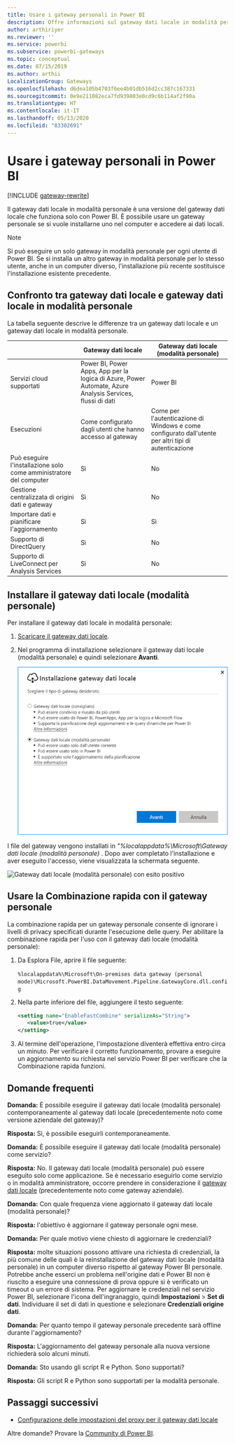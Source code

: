```yaml
---
title: Usare i gateway personali in Power BI
description: Offre informazioni sul gateway dati locale in modalità personale per Power BI che i singoli utenti possono usare per la connessione ai dati locali.
author: arthiriyer
ms.reviewer: ''
ms.service: powerbi
ms.subservice: powerbi-gateways
ms.topic: conceptual
ms.date: 07/15/2019
ms.author: arthii
LocalizationGroup: Gateways
ms.openlocfilehash: d6dea105b4703f6ee4b01db516d2cc387c167331
ms.sourcegitcommit: 0e9e211082eca7fd939803e0cd9c6b114af2f90a
ms.translationtype: HT
ms.contentlocale: it-IT
ms.lasthandoff: 05/13/2020
ms.locfileid: "83302691"
---
```

# <a name="use-personal-gateways-in-power-bi"></a>Usare i gateway personali in Power BI

[!INCLUDE [gateway-rewrite](../includes/gateway-rewrite.md)]

Il gateway dati locale in modalità personale è una versione del gateway dati locale che funziona solo con Power BI. È possibile usare un gateway personale se si vuole installarne uno nel computer e accedere ai dati locali.

> [!NOTE]
> Si può eseguire un solo gateway in modalità personale per ogni utente di Power BI. Se si installa un altro gateway in modalità personale per lo stesso utente, anche in un computer diverso, l'installazione più recente sostituisce l'installazione esistente precedente.

## <a name="on-premises-data-gateway-vs-on-premises-data-gateway-personal-mode"></a>Confronto tra gateway dati locale e gateway dati locale in modalità personale

La tabella seguente descrive le differenze tra un gateway dati locale e un gateway dati locale in modalità personale.

|   |Gateway dati locale | Gateway dati locale (modalità personale) |
| ---- | ---- | ---- |
|Servizi cloud supportati |Power BI, Power Apps, App per la logica di Azure, Power Automate, Azure Analysis Services, flussi di dati |Power BI |
|Esecuzioni |Come configurato dagli utenti che hanno accesso al gateway |Come per l'autenticazione di Windows e come configurato dall'utente per altri tipi di autenticazione |
|Può eseguire l'installazione solo come amministratore del computer |Sì |No |
|Gestione centralizzata di origini dati e gateway |Sì |No |
|Importare dati e pianificare l'aggiornamento |Sì |Sì |
|Supporto di DirectQuery |Sì |No |
|Supporto di LiveConnect per Analysis Services |Sì |No |

## <a name="install-the-on-premises-data-gateway-personal-mode"></a>Installare il gateway dati locale (modalità personale)

Per installare il gateway dati locale in modalità personale:

1. [Scaricare il gateway dati locale](https://go.microsoft.com/fwlink/?LinkId=820925&clcid=0x409).

2. Nel programma di installazione selezionare il gateway dati locale (modalità personale) e quindi selezionare **Avanti**.

   ![Selezionare il gateway dati locale (modalità personale)](media/service-gateway-personal-mode/personal-gateway-select.png)

I file del gateway vengono installati in _"%localappdata%\Microsoft\Gateway dati locale (modalità personale)_ . Dopo aver completato l'installazione e aver eseguito l'accesso, viene visualizzata la schermata seguente.

![Gateway dati locale (modalità personale) con esito positivo](media/service-gateway-personal-mode/personal-gateway-complete.png)

## <a name="use-fast-combine-with-the-personal-gateway"></a>Usare la Combinazione rapida con il gateway personale

La combinazione rapida per un gateway personale consente di ignorare i livelli di privacy specificati durante l'esecuzione delle query. Per abilitare la combinazione rapida per l'uso con il gateway dati locale (modalità personale):

1. Da Esplora File, aprire il file seguente:

   `%localappdata%\Microsoft\On-premises data gateway (personal mode)\Microsoft.PowerBI.DataMovement.Pipeline.GatewayCore.dll.config`

2. Nella parte inferiore del file, aggiungere il testo seguente:

    ```xml
    <setting name="EnableFastCombine" serializeAs="String">
       <value>true</value>
    </setting>
    ```

3. Al termine dell'operazione, l'impostazione diventerà effettiva entro circa un minuto. Per verificare il corretto funzionamento, provare a eseguire un aggiornamento su richiesta nel servizio Power BI per verificare che la Combinazione rapida funzioni.

## <a name="frequently-asked-questions-faq"></a>Domande frequenti

**Domanda:** È possibile eseguire il gateway dati locale (modalità personale) contemporaneamente al gateway dati locale (precedentemente noto come versione aziendale del gateway)?
  
**Risposta:** Sì, è possibile eseguirli contemporaneamente.

**Domanda:** È possibile eseguire il gateway dati locale (modalità personale) come servizio?
  
**Risposta:** No. Il gateway dati locale (modalità personale) può essere eseguito solo come applicazione. Se è necessario eseguirlo come servizio o in modalità amministratore, occorre prendere in considerazione il [gateway dati locale](/data-integration/gateway/service-gateway-onprem) (precedentemente noto come gateway aziendale).

**Domanda:** Con quale frequenza viene aggiornato il gateway dati locale (modalità personale)?
  
**Risposta:** l'obiettivo è aggiornare il gateway personale ogni mese.

**Domanda:** Per quale motivo viene chiesto di aggiornare le credenziali?
  
**Risposta:** molte situazioni possono attivare una richiesta di credenziali, la più comune delle quali è la reinstallazione del gateway dati locale (modalità personale) in un computer diverso rispetto al gateway Power BI personale. Potrebbe anche esserci un problema nell'origine dati e Power BI non è riuscito a eseguire una connessione di prova oppure si è verificato un timeout o un errore di sistema. Per aggiornare le credenziali nel servizio Power BI, selezionare l'icona dell'ingranaggio, quindi **Impostazioni** > **Set di dati**. Individuare il set di dati in questione e selezionare **Credenziali origine dati**.

**Domanda:** Per quanto tempo il gateway personale precedente sarà offline durante l'aggiornamento?
  
**Risposta:** L'aggiornamento del gateway personale alla nuova versione richiederà solo alcuni minuti.

**Domanda:** Sto usando gli script R e Python. Sono supportati?
  
**Risposta:** Gli script R e Python sono supportati per la modalità personale.

## <a name="next-steps"></a>Passaggi successivi

* [Configurazione delle impostazioni del proxy per il gateway dati locale](/data-integration/gateway/service-gateway-proxy)  

Altre domande? Provare la [Community di Power BI](https://community.powerbi.com/).
